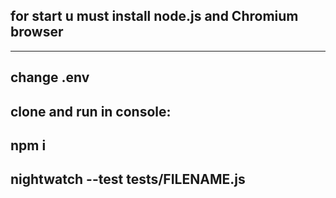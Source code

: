 ## for start u must install node.js and Chromium browser
---
change .env
---
clone and run in console:
---
npm i
---
nightwatch --test tests/FILENAME.js
---

